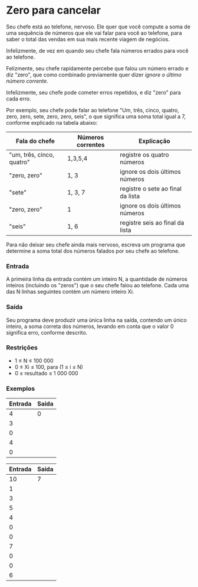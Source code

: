 # Zero para cancelar

Seu chefe está ao telefone, nervoso. Ele quer que você compute a soma de uma sequência de números que ele vai falar para você ao telefone, para saber o total das vendas em sua mais recente viagem de negócios.

Infelizmente, de vez em quando seu chefe fala números errados para você ao telefone.

Felizmente, seu chefe rapidamente percebe que falou um número errado e diz "zero", que como combinado previamente quer dizer *ignore o último número corrente*.

Infelizmente, seu chefe pode cometer erros repetidos, e diz "zero" para cada erro.

Por exemplo, seu chefe pode falar ao telefone "Um, três, cinco, quatro, zero, zero, sete, zero, zero, seis", o que significa uma soma total igual a 7, conforme explicado na tabela abaixo:

| Fala do chefe             | Números correntes | Explicação                        |
| ------------------------- | ----------------- | --------------------------------- |
| "um, três, cinco, quatro" | 1,3,5,4           | registre os quatro números        |
| "zero, zero"              | 1, 3              | ignore os dois últimos números    |
| "sete"                    | 1, 3, 7           | registre o sete ao final da lista |
| "zero, zero"              | 1                 | ignore os dois últimos números    |
| "seis"                    | 1, 6              | registre seis ao final da lista   |

Para não deixar seu chefe ainda mais nervoso, escreva um programa que determine a soma total dos números falados por seu chefe ao telefone.

### Entrada

A primeira linha da entrada contém um inteiro N, a quantidade de números inteiros (incluindo os "zeros") que o seu chefe falou ao telefone. Cada uma das N linhas seguintes contém um número inteiro Xi.

### Saída

Seu programa deve produzir uma única linha na saída, contendo um único inteiro, a soma correta dos números, levando em conta que o valor 0 significa erro, conforme descrito.

### Restrições

- 1 ≤ N ≤ 100 000
- 0 ≤ Xi ≤ 100, para (1 ≤ i ≤ N)
- 0 ≤ resultado ≤ 1 000 000

### Exemplos

| **Entrada**                | **Saída** |
| -------------------------- | --------- |
| 4                          | 0         | 
| 3                          |           |
| 0                          |           | 
| 4                          |           | 
| 0                          |           |
 

| **Entrada**                | **Saída** |
| -------------------------- | --------- |
| 10                         | 7         |
| 1                          |           |
| 3                          |           |
| 5                          |           |
| 4                          |           |
| 0                          |           |
| 0                          |           |
| 7                          |           |
| 0                          |           |
| 0                          |           |
| 6                          |           |

 
